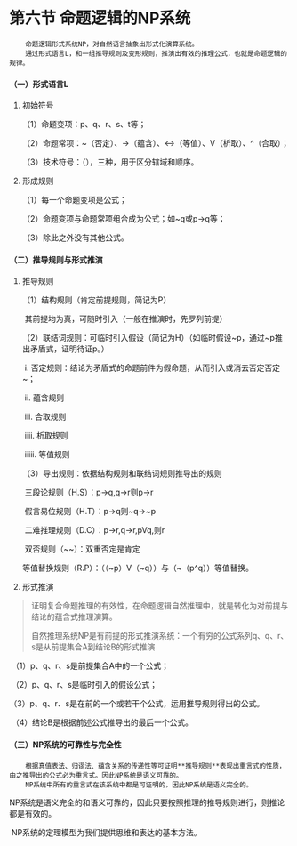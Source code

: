 # 第六节 命题逻辑的NP系统

```
    命题逻辑形式系统NP，对自然语言抽象出形式化演算系统。
    通过形式语言L，和一组推导规则及变形规则，推演出有效的推理公式，也就是命题逻辑的规律。
```

#### （一）形式语言L

1. 初始符号

   （1）命题变项：p、q、r、s、t等；

   （2）命题常项：~（否定）、->（蕴含）、<->（等值）、V（析取）、^（合取）；

   （3）技术符号：（），三种，用于区分辖域和顺序。

2. 形成规则

   （1）每一个命题变项是公式；

   （2）命题变项与命题常项组合成为公式；如~q或p->q等；

   （3）除此之外没有其他公式。

#### （二）推导规则与形式推演

1. 推导规则

   （1）结构规则（肯定前提规则，简记为P）

   ​	其前提均为真，可随时引入（一般在推演时，先罗列前提）

   （2）联结词规则：可临时引入假设（简记为H）（如临时假设~p，通过~p推出矛盾式，证明待证p。）

   ​	i. 否定规则：结论为矛盾式的命题前件为假命题，从而引入或消去否定否定~；

   ​	ii. 蕴含规则

   ​	iii. 合取规则

   ​	iiii. 析取规则

   ​	iiiii. 等值规则	

   （3）导出规则：依据结构规则和联结词规则推导出的规则

   ​	三段论规则（H.S）：p->q,q->r则p->r

   ​	假言易位规则（H.T）：p->q则~q->~p

   ​	二难推理规则（D.C）：p->r,q->r,pVq,则r

   ​	双否规则（~~）：双重否定是肯定

   ​	等值替换规则（R.P）：（（~p）V（~q））与（~（p^q））等值替换。

2. 形式推演

> 证明复合命题推理的有效性，在命题逻辑自然推理中，就是转化为对前提与结论的蕴含式推理演算。
>
> 自然推理系统NP是有前提的形式推演系统：一个有穷的公式系列q、q、r、s是从前提集合A到结论B的形式推演

​	（1）p、q、r、s是前提集合A中的一个公式；

​	（2）p、q、r、s是临时引入的假设公式；

​	（3）p、q、r、s是在前的一个或若干个公式，运用推导规则得出的公式。

​	（4）结论B是根据前述公式推导出的最后一个公式。

#### （三）NP系统的可靠性与完全性

```
	根据真值表法、归谬法、蕴含关系的传递性等可证明**推导规则**表现出重言式的性质，由之推导出的公式必为重言式。因此NP系统是语义可靠的。
	NP系统中所有的重言式在该系统中都是可证明的，因此NP系统是语义完全的。
```

​	NP系统是语义完全的和语义可靠的，因此只要按照推理的推导规则进行，则推论都是有效的。

​	NP系统的定理模型为我们提供思维和表达的基本方法。

